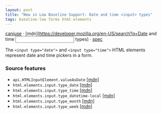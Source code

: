```yaml
---
layout: post
title: "New in Low Baseline Support: Date and time <input> types"
tags: baseline-low forms html-elements
---
```


[caniuse](https://caniuse.com/?search=input-date-time) · [mdn](https://developer.mozilla.org/en-US/search?q=Date and time <input> types) · [spec](https://html.spec.whatwg.org/multipage/input.html#date-state-(type=date))

The `<input type="date">` and `<input type="time">` HTML elements represent date and time pickers in a form.

### Source features

- ``api.HTMLInputElement.valueAsDate`` [[mdn]](https://developer.mozilla.org/en-US/search?q=api.HTMLInputElement.valueAsDate)
- ``html.elements.input.type_date`` [[mdn]](https://developer.mozilla.org/en-US/search?q=html.elements.input.type_date)
- ``html.elements.input.type_time`` [[mdn]](https://developer.mozilla.org/en-US/search?q=html.elements.input.type_time)
- ``html.elements.input.type_datetime-local`` [[mdn]](https://developer.mozilla.org/en-US/search?q=html.elements.input.type_datetime-local)
- ``html.elements.input.type_month`` [[mdn]](https://developer.mozilla.org/en-US/search?q=html.elements.input.type_month)
- ``html.elements.input.type_week`` [[mdn]](https://developer.mozilla.org/en-US/search?q=html.elements.input.type_week)
